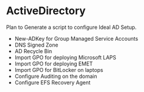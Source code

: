 # ActiveDirectory

Plan to Generate a script to configure Ideal AD Setup. 

 - New-ADKey for Group Managed Service Accounts
 - DNS Signed Zone
 - AD Recycle Bin
 - Import GPO for deploying Microsoft LAPS
 - Import GPO for deploying EMET
 - Import GPO for BitLocker on laptops
 - Configure Auditing on the domain
 - Configure EFS Recovery Agent
